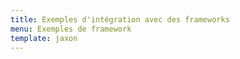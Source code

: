 ```yaml
---
title: Exemples d'intégration avec des frameworks
menu: Exemples de framework
template: jaxon
---
```

